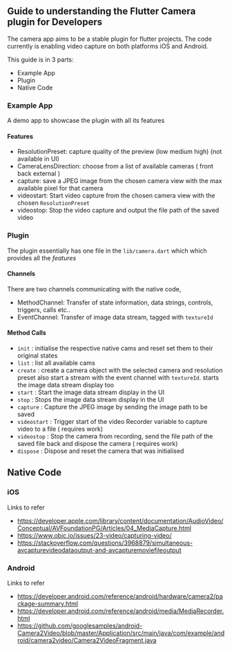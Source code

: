 ## Guide to understanding the Flutter Camera plugin for Developers

The camera app aims to be a stable plugin for flutter projects.
The code currently is enabling video capture on both platforms iOS and Android.


This guide is in 3 parts:

* Example App
* Plugin  
* Native Code


### Example App

A demo app to showcase the plugin with all its features

#### Features

* ResolutionPreset: capture quality of the preview (low medium high) (not available in UI)
* CameraLensDirection: choose from a list of available cameras ( front back external )
* capture: save a JPEG image from the chosen camera view with the max available
  pixel for that camera
* videostart: Start video capture from the chosen camera view with the chosen `ResolutionPreset`
* videostop: Stop the video capture and output the file path of the saved video


### Plugin

The plugin essentially has one file in the `lib/camera.dart` which which provides
all the _features_


#### Channels

There are two channels communicating with the native code,

* MethodChannel: Transfer of state information, data strings, controls, triggers, calls etc..
* EventChannel: Transfer of image data stream, tagged with `textureId`

#### Method Calls

* `init` : initialise the respective native cams and reset set them to their original states
* `list` : list all available cams
* `create` : create a camera object with the selected camera and resolution preset
          also start a stream with the event channel with `textureId`. starts the
          image data stream display too
* `start` : Start the image data stream display in the UI
* `stop` :  Stops the image data stream display in the UI
* `capture` : Capture the JPEG image by sending the image path to be saved
* `videostart` : Trigger start of the video Recorder variable to capture
              video to a file ( requires work)
* `videostop` : Stop the camera from recording, send the file path of the saved file
              back and dispose the camera ( requires work)
* `dispose` : Dispose and reset the camera that was initialised



## Native Code

### iOS

Links to refer

* https://developer.apple.com/library/content/documentation/AudioVideo/Conceptual/AVFoundationPG/Articles/04_MediaCapture.html
* https://www.objc.io/issues/23-video/capturing-video/
* https://stackoverflow.com/questions/3968879/simultaneous-avcapturevideodataoutput-and-avcapturemoviefileoutput



### Android

Links to refer

* https://developer.android.com/reference/android/hardware/camera2/package-summary.html
* https://developer.android.com/reference/android/media/MediaRecorder.html
* https://github.com/googlesamples/android-Camera2Video/blob/master/Application/src/main/java/com/example/android/camera2video/Camera2VideoFragment.java






```


```
